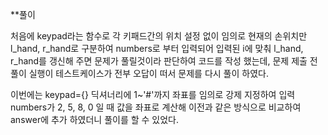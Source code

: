 **풀이

처음에 keypad라는 함수로 각 키패드간의 위치 설정 없이 임의로 현재의 손위치만 l_hand, r_hand로 구분하여 numbers로 부터 입력되어 입력된 i에 맞춰 l_hand, r_hand를 갱신해 주면 문제가 풀릴것이라 판단하여 코드를 작성 했는데, 문제 제출 전 풀이 실행이 테스트케이스가 전부 오답이 떠서 문제를 다시 풀이 하였다.

이번에는 keypad={} 딕셔너리에 1~'#'까지 좌표를 임의로 강제 지정하여 입력 numbers가 2, 5, 8, 0 일 때 값을 좌표로 계산해 이전과 같은 방식으로 비교하여 answer에 추가 하였더니 풀이를 할 수 있었다.
